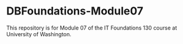 # DBFoundations-Module07
This repository is for Module 07 of the IT Foundations 130 course at University of Washington.
